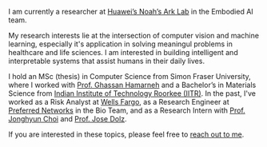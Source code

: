 
I am currently a researcher at [Huawei’s Noah’s Ark Lab](https://dev3.noahlab.com.hk) in the Embodied AI team.

My research interests lie at the intersection of computer vision and machine learning, especially it's application in solving meaningul problems in healthcare and life sciences. I am interested in building intelligent and interpretable systems that assist humans in their daily lives.

I hold an MSc (thesis) in Computer Science from Simon Fraser University, where I worked with [Prof. Ghassan Hamarneh](https://www.medicalimageanalysis.com/about/ghassans-bio) and a Bachelor’s in Materials Science from [Indian Institute of Technology Roorkee (IITR)](https://www.iitr.ac.in/). In the past, I've worked as a Risk Analyst at [Wells Fargo](https://wellsfargo.com/), as a Research Engineer at [Preferred Networks](https://preferred.jp/en/) in the Bio Team, and as a Research Intern with [Prof. Jonghyun Choi](https://ppolon.github.io) and [Prof. Jose Dolz](https://josedolz.github.io).

If you are interested in these topics, please feel free to [reach out to me](mailto:ashishsinha108@gmail.com).